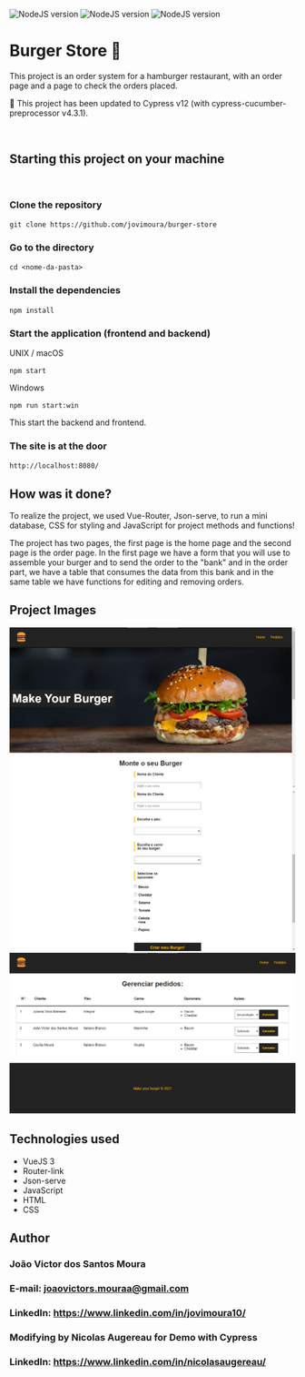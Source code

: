 ![NodeJS version](https://img.shields.io/badge/node-16.x-green.svg)
![NodeJS version](https://img.shields.io/badge/node-18.x-green.svg)
![NodeJS version](https://img.shields.io/badge/cypress-12.x-green.svg)

# Burger Store 🍔

This project is an order system for a hamburger restaurant, with an order page and a page to check the orders placed.

📣 This project has been updated to Cypress v12 (with cypress-cucumber-preprocessor v4.3.1).

<br>

## Starting this project on your machine

<br>

### Clone the repository

```
git clone https://github.com/jovimoura/burger-store
```

### Go to the directory

```
cd <nome-da-pasta>
```

### Install the dependencies

```
npm install
```

### Start the application (frontend and backend)

UNIX / macOS

```
npm start
```

Windows

```
npm run start:win
```

This start the backend and frontend.

### The site is at the door

```
http://localhost:8080/
```

## How was it done?

<p>To realize the project, we used Vue-Router, Json-serve, to run a mini database, CSS for styling and JavaScript for project methods and functions!</p>
<p>
The project has two pages, the first page is the home page and the second page is the order page. In the first page we have a form that you will use to assemble your burger and to send the order to the "bank" and in the order part, we have a table that consumes the data from this bank and in the same table we have functions for editing and removing orders.
</p>

## Project Images

<img src='./src/assets/img-readme/foto1.png'>

<img src='./src/assets/img-readme/foto2.png'>

<img src='./src/assets/img-readme/foto3.png'>

## Technologies used

<ul>
    <li>VueJS 3</li>
    <li>Router-link</li>
    <li>Json-serve</li>
    <li>JavaScript</li>
    <li>HTML</li>
    <li>CSS</li>
</ul>

## Author

### João Victor dos Santos Moura

### E-mail: joaovictors.mouraa@gmail.com

### LinkedIn: https://www.linkedin.com/in/jovimoura10/

### Modifying by Nicolas Augereau for Demo with Cypress

### LinkedIn: https://www.linkedin.com/in/nicolasaugereau/
